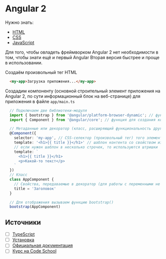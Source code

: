# Angular 2


Нужно знать:
- [HTML](https://github.com/noggatur/abstracts/blob/master/%D0%9A%D0%BE%D0%B4/Web/HTML/HTML.html)
- [CSS](https://github.com/noggatur/abstracts/blob/master/%D0%9A%D0%BE%D0%B4/Web/CSS/CSS.css)
- [JavaScript](https://github.com/noggatur/abstracts/blob/master/%D0%9A%D0%BE%D0%B4/Web/JavaScript/JavaScript.js)

Для того, чтобы овладеть фреймворком Angular 2 нет необходимости в том, чтобы знати ещё и первый Angular
Вторая версия быстрее и проще в использовании.

Создаём произвольный тег HTML
```html
  <my-app>Загрузка приложения...</my-app>
```

Создадим компоненту (основной строительный элемент приложения на Angular 2, по сути информационный блок на веб-странице) для приложения в файле `app/main.ts`
```ts
  // Подключаем две библиотеки-модуля
  import { bootstrap } from '@angular/platform-browser-dynamic'; // функция bootstrap используется для отображения приложения (ничего общего с Twitter Bootstrap)
  import { Component } from '@angular/core'; // функция для создания компоненты

  // Метаданные или декоратор (класс, расширяющий функциональность другого класса без использования наследования) объявляется непосредственно перед классом; таким образом обычный класс JavaScript становится компонентой
  @Component({
    selector: 'my-app', // CSS-селектор (произвольный тег) того элемента, в который записываем контент
    template: '<h1>{{ title }}</h1>' // шаблон контента со свойством из класса
    // если нужен шаблон в несколько строчек, то используются штришки ``
    template: `
      <h1>{{ title }}</h1>
      <p>Какой-то текст</p>
    `
  })
  // Класс
  class AppComponent {
    // Свойства, передаваемые в декоратор (для работы с переменными не нужно использовать ключевые слова var или let)
    title = 'Заголовок'
  }

  // Для отображения вызываем функцию bootstrap()
  bootstrap(AppComponent)
```

## Источники
- [ ] [TypeScript](http://www.typescriptlang.org/)
- [ ] [Установка](https://angular.io/docs/ts/latest/quickstart.html)
- [ ] [Официальная документация](https://angular.io/docs/ts/latest/)
- [ ] [Курс на Code School](https://www.codeschool.com/courses/accelerating-through-angular-2)